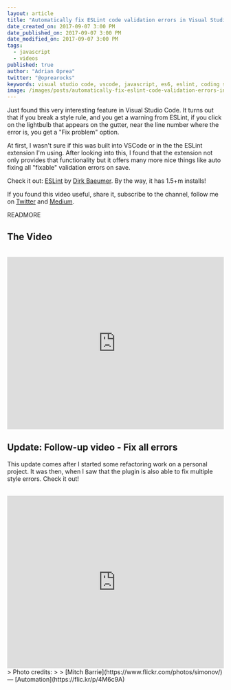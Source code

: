 ```yaml
---
layout: article
title: "Automatically fix ESLint code validation errors in Visual Studio Code"
date_created_on: 2017-09-07 3:00 PM
date_published_on: 2017-09-07 3:00 PM
date_modified_on: 2017-09-07 3:00 PM
tags:
  - javascript
  - videos
published: true
author: "Adrian Oprea"
twitter: "@oprearocks"
keywords: visual studio code, vscode, javascript, es6, eslint, coding standards, stlye guide, airbnb javascript style guide, ecmascript
image: /images/posts/automatically-fix-eslint-code-validation-errors-in-visual-studio-code/post.jpg
---
```


Just found this very interesting feature in Visual Studio Code. It turns out that if you break a style rule, and you get a warning from ESLint, if you click on the lightbulb that appears on the gutter, near the line number where the error is, you get a "Fix problem" option.

At first, I wasn't sure if this was built into VSCode or in the the ESLint extension I'm using. After looking into this, I found that the extension not only provides that functionality but it offers many more nice things like auto fixing all "fixable" validation errors on save.

Check it out: [ESLint](https://marketplace.visualstudio.com/items?itemName=dbaeumer.vscode-eslint) by [Dirk Baeumer](https://marketplace.visualstudio.com/search?term=publisher%3A%22Dirk%20Baeumer%22&target=VSCode). By the way, it has 1.5+m installs!

If you found this video useful, share it, subscribe to the channel, follow me on [Twitter](https://twitter.com/@oprearocks) and [Medium](https://medium.com/@oprearocks).

READMORE

## The Video

<br>
<iframe width="100%" height="400" src="https://www.youtube.com/embed/zph3gV15__I" frameborder="0" allowfullscreen></iframe>
<br>

## Update: Follow-up video - Fix all errors

This update comes after I started some refactoring work on a personal project. It was then, when I saw that the plugin is also able
to fix multiple style errors. Check it out!

<br>
<iframe width="100%" height="400" src="https://www.youtube.com/embed/qYOw2z6Og8I" frameborder="0" allowfullscreen></iframe>
<br>
> Photo credits:
>
> [Mitch Barrie](https://www.flickr.com/photos/simonov/) &mdash; [Automation](https://flic.kr/p/4M6c9A)
